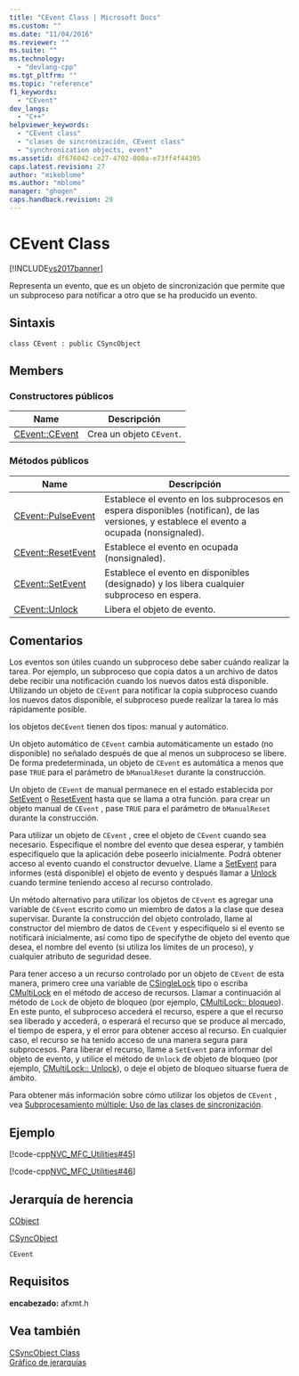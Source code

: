 ```yaml
---
title: "CEvent Class | Microsoft Docs"
ms.custom: ""
ms.date: "11/04/2016"
ms.reviewer: ""
ms.suite: ""
ms.technology: 
  - "devlang-cpp"
ms.tgt_pltfrm: ""
ms.topic: "reference"
f1_keywords: 
  - "CEvent"
dev_langs: 
  - "C++"
helpviewer_keywords: 
  - "CEvent class"
  - "clases de sincronización, CEvent class"
  - "synchronization objects, event"
ms.assetid: df676042-ce27-4702-800a-e73ff4f44395
caps.latest.revision: 27
author: "mikeblome"
ms.author: "mblome"
manager: "ghogen"
caps.handback.revision: 29
---
```

# CEvent Class
[!INCLUDE[vs2017banner](../../assembler/inline/includes/vs2017banner.md)]

Representa un evento, que es un objeto de sincronización que permite que un subproceso para notificar a otro que se ha producido un evento.  
  
## Sintaxis  
  
```  
class CEvent : public CSyncObject  
```  
  
## Members  
  
### Constructores públicos  
  
|Name|Descripción|  
|----------|-----------------|  
|[CEvent::CEvent](../Topic/CEvent::CEvent.md)|Crea un objeto `CEvent`.|  
  
### Métodos públicos  
  
|Name|Descripción|  
|----------|-----------------|  
|[CEvent::PulseEvent](../Topic/CEvent::PulseEvent.md)|Establece el evento en los subprocesos en espera disponibles \(notifican\), de las versiones, y establece el evento a ocupada \(nonsignaled\).|  
|[CEvent::ResetEvent](../Topic/CEvent::ResetEvent.md)|Establece el evento en ocupada \(nonsignaled\).|  
|[CEvent::SetEvent](../Topic/CEvent::SetEvent.md)|Establece el evento en disponibles \(designado\) y los libera cualquier subproceso en espera.|  
|[CEvent::Unlock](../Topic/CEvent::Unlock.md)|Libera el objeto de evento.|  
  
## Comentarios  
 Los eventos son útiles cuando un subproceso debe saber cuándo realizar la tarea.  Por ejemplo, un subproceso que copia datos a un archivo de datos debe recibir una notificación cuando los nuevos datos está disponible.  Utilizando un objeto de `CEvent` para notificar la copia subproceso cuando los nuevos datos disponible, el subproceso puede realizar la tarea lo más rápidamente posible.  
  
 los objetos de`CEvent` tienen dos tipos: manual y automático.  
  
 Un objeto automático de `CEvent` cambia automáticamente un estado \(no disponible\) no señalado después de que al menos un subproceso se libere.  De forma predeterminada, un objeto de `CEvent` es automática a menos que pase `TRUE` para el parámetro de `bManualReset` durante la construcción.  
  
 Un objeto de `CEvent` de manual permanece en el estado establecida por [SetEvent](../Topic/CEvent::SetEvent.md) o [ResetEvent](../Topic/CEvent::ResetEvent.md) hasta que se llama a otra función.  para crear un objeto manual de `CEvent` , pase `TRUE` para el parámetro de `bManualReset` durante la construcción.  
  
 Para utilizar un objeto de `CEvent` , cree el objeto de `CEvent` cuando sea necesario.  Especifique el nombre del evento que desea esperar, y también especifíquelo que la aplicación debe poseerlo inicialmente.  Podrá obtener acceso al evento cuando el constructor devuelve.  Llame a [SetEvent](../Topic/CEvent::SetEvent.md) para informes \(está disponible\) el objeto de evento y después llamar a [Unlock](../Topic/CEvent::Unlock.md) cuando termine teniendo acceso al recurso controlado.  
  
 Un método alternativo para utilizar los objetos de `CEvent` es agregar una variable de `CEvent` escrito como un miembro de datos a la clase que desea supervisar.  Durante la construcción del objeto controlado, llame al constructor del miembro de datos de `CEvent` y especifíquelo si el evento se notificará inicialmente, así como tipo de specifythe de objeto del evento que desea, el nombre del evento \(si utiliza los límites de un proceso\), y cualquier atributo de seguridad desee.  
  
 Para tener acceso a un recurso controlado por un objeto de `CEvent` de esta manera, primero cree una variable de [CSingleLock](../../mfc/reference/csinglelock-class.md) tipo o escriba [CMultiLock](../../mfc/reference/cmultilock-class.md) en el método de acceso de recursos.  Llamar a continuación al método de `Lock` de objeto de bloqueo \(por ejemplo, [CMultiLock:: bloqueo](../Topic/CMultiLock::Lock.md)\).  En este punto, el subproceso accederá el recurso, espere a que el recurso sea liberado y accederá, o esperará el recurso que se produce al mercado, el tiempo de espera, y el error para obtener acceso al recurso.  En cualquier caso, el recurso se ha tenido acceso de una manera segura para subprocesos.  Para liberar el recurso, llame a `SetEvent` para informar del objeto de evento, y utilice el método de `Unlock` de objeto de bloqueo \(por ejemplo, [CMultiLock:: Unlock](../Topic/CMultiLock::Unlock.md)\), o deje el objeto de bloqueo situarse fuera de ámbito.  
  
 Para obtener más información sobre cómo utilizar los objetos de `CEvent` , vea [Subprocesamiento múltiple: Uso de las clases de sincronización](../../parallel/multithreading-how-to-use-the-synchronization-classes.md).  
  
## Ejemplo  
 [!code-cpp[NVC_MFC_Utilities#45](../../mfc/codesnippet/CPP/cevent-class_1.cpp)]  
  
 [!code-cpp[NVC_MFC_Utilities#46](../../mfc/codesnippet/CPP/cevent-class_2.cpp)]  
  
## Jerarquía de herencia  
 [CObject](../../mfc/reference/cobject-class.md)  
  
 [CSyncObject](../../mfc/reference/csyncobject-class.md)  
  
 `CEvent`  
  
## Requisitos  
 **encabezado:** afxmt.h  
  
## Vea también  
 [CSyncObject Class](../../mfc/reference/csyncobject-class.md)   
 [Gráfico de jerarquías](../../mfc/hierarchy-chart.md)